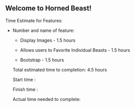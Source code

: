 ## Welcome to Horned Beast!

Time Estimate for Features:

* Number and name of feature: 
    * Display Images - 1.5 hours

    * Allows users to Favorite Individual Beasts - 1.5 hours

    * Bootstrap - 1.5 hours

    Total estimated time to completion: 4.5 hours

    Start time :

    Finish time : 

    Actual time needed to complete: 